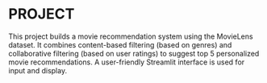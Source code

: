 # PROJECT
This project builds a movie recommendation system using the MovieLens dataset. It combines content-based filtering (based on genres) and collaborative filtering (based on user ratings) to suggest top 5 personalized movie recommendations. A user-friendly Streamlit interface is used for input and display.

